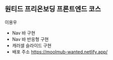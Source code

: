 ## 원티드 프리온보딩 프론트엔드 코스

이용우

- Nav 바 구현
- Nav 바 반응형 구현
- 캐러셀 슬라이드 구현
- 배포 주소 https://moolmub-wanted.netlify.app/
